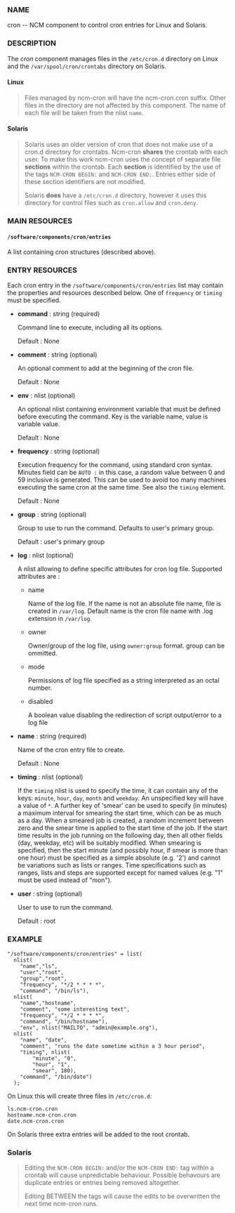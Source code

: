 
### NAME

cron -- NCM component to control cron entries for Linux and Solaris.

### DESCRIPTION

The _cron_ component manages files in the `/etc/cron.d` directory on Linux
and the `/var/spool/cron/crontabs` directory on Solaris.

#### Linux

> Files managed by ncm-cron will have the ncm-cron.cron suffix.  Other files in
> the directory are not affected by this component. The name of each file will be
> taken from the nlist `name`.

#### Solaris

> Solaris uses an older version of cron that does not make use of a cron.d
> directory for crontabs. Ncm-cron **shares** the crontab with each user. To make
> this work ncm-cron uses the concept of separate file **sections** within the
> crontab.  Each **section** is identified by the use of the tags `NCM-CRON BEGIN:`
> and `NCM-CRON END:`. Entries either side of these section identifiers are not
> modified.
>
> Solaris **does** have a `/etc/cron.d` directory, however it uses this directory
> for control files such as `cron.allow` and `cron.deny`.

### MAIN RESOURCES

#### `/software/components/cron/entries`

A list containing cron structures (described above).

### ENTRY RESOURCES

Each cron entry in the `/software/components/cron/entries` list may
contain the properties and resources described below. One of `frequency`
or `timing` must be specified.

- **command** : string (required)

    Command line to execute, including all its options.

    Default : None

- **comment** : string (optional)

    An optional comment to add at the beginning of the cron file.

    Default : None

- **env** : nlist (optional)

    An optional nlist containing environment variable that must be
    defined before executing the command. Key is
    the variable name, value is variable value.

    Default : None

- **frequency** : string (optional)

    Execution frequency for the command, using standard cron syntax.
    Minutes field can be `AUTO :` in this case,
    a random value between 0 and 59 inclusive is generated.
    This can be used to avoid too many machines executing the same
    cron at the same time. See also the `timing` element.

    Default : None

- **group** : string (optional)

    Group to use to run the command. Defaults to user's primary group.

    Default : user's primary group

- **log** : nlist (optional)

    A nlist allowing to define specific attributes for cron log file.
    Supported attributes are :

    - name

        Name of the log file. If the name is not an absolute file name, file is created in `/var/log`.
        Default name is the cron file name with .log extension in `/var/log`.

    - owner

        Owner/group of the log file, using `owner:group` format. group can be ommitted.

    - mode

        Permissions of log file specified as a string interpreted as an octal number.

    - disabled

        A boolean value disabling the redirection of script output/error to a log file

- **name** : string (required)

    Name of the cron entry file to create.

    Default : None

- **timing** : nlist (optional)

    If the `timing` nlist is used to specify the time, it can contain any of the
    keys: `minute`, `hour`, `day`, `month` and `weekday`. An unspecified key will
    have a value of `*`. A further key of 'smear' can be used to specify (in
    minutes) a maximum interval for smearing the start time, which can be as much
    as a day. When a smeared job is created, a random increment between zero and
    the smear time is applied to the start time of the job.  If the start time
    results in the job running on the following day, then all other fields (day,
    weekday, etc) will be suitably modified. When smearing is specified, then the
    start minute (and possibly hour, if smear is more than one hour) must be
    specified as a simple absolute (e.g. '2') and cannot be variations such as
    lists or ranges.  Time specifications such as ranges, lists and steps are
    supported except for named values (e.g.  "1" must be used instead of "mon").

- **user** : string (optional)

    User to use to run the command.

    Default : root

### EXAMPLE

    "/software/components/cron/entries" = list(
      nlist(
        "name","ls",
        "user","root",
        "group","root",
        "frequency", "*/2 * * * *",
        "command", "/bin/ls"),
      nlist(
        "name","hostname",
        "comment", "some interesting text",
        "frequency", "*/2 * * * *",
        "command", "/bin/hostname"),
        "env", nlist("MAILTO", "admin@example.org"),
      nlist(
        "name", "date",
        "comment", "runs the date sometime within a 3 hour period",
        "timing", nlist(
            "minute", "0",
            "hour", "1",
            "smear", 180),
        "command", "/bin/date")
      );

On Linux this will create three files in `/etc/cron.d`:

    ls.ncm-cron.cron
    hostname.ncm-cron.cron
    date.ncm-cron.cron

On Solaris three extra entries will be added to the root crontab.

### Solaris

> Editing the `NCM-CRON BEGIN:` and/or the `NCM-CRON END:` tag within a crontab will
> cause unpredictable behaviour. Possible behavours are duplicate entries or
> entries being removed altogether.
>
> Editing BETWEEN the tags will cause the edits to be overwritten the next time
> ncm-cron runs.
